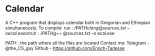 # Calendar
A C++ program that displays calendar both in Gregorian and Ethiopian simultaneously.
To compile:
run : /PATH$clang @sources.txt -o ecal.exe
or
run :/PATH$g++ @sources.txt -o ecal.exe

PATH : the path where all the files are located
Contact me:
Telegram - @the_CS_guy
Github - https://github.com/Enoch-Tadesse
